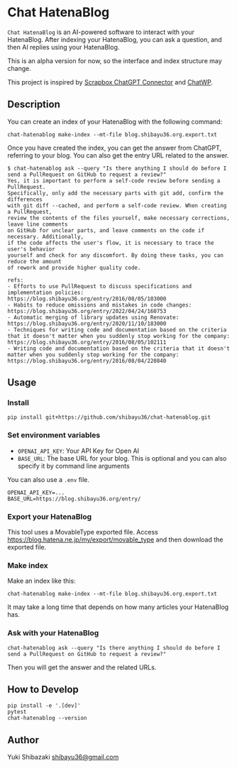 # Chat HatenaBlog
`Chat HatenaBlog` is an AI-powered software to interact with your HatenaBlog. After indexing your HatenaBlog, you can ask a question, and then AI replies using your HatenaBlog.

This is an alpha version for now, so the interface and index structure may change.

This project is inspired by [Scrapbox ChatGPT Connector](https://github.com/nishio/scrapbox_chatgpt_connector) and [ChatWP](https://github.com/kentaro/chatwp).

## Description
You can create an index of your HatenaBlog with the following command:
```
chat-hatenablog make-index --mt-file blog.shibayu36.org.export.txt
```

Once you have created the index, you can get the answer from ChatGPT, referring to your blog.  You can also get the entry URL related to the answer.

```
$ chat-hatenablog ask --query "Is there anything I should do before I send a PullRequest on GitHub to request a review?"
Yes, it is important to perform a self-code review before sending a PullRequest.
Specifically, only add the necessary parts with git add, confirm the differences
with git diff --cached, and perform a self-code review. When creating a PullRequest,
review the contents of the files yourself, make necessary corrections, leave line comments
on GitHub for unclear parts, and leave comments on the code if necessary. Additionally,
if the code affects the user's flow, it is necessary to trace the user's behavior
yourself and check for any discomfort. By doing these tasks, you can reduce the amount
of rework and provide higher quality code.

refs:
- Efforts to use PullRequest to discuss specifications and implementation policies: https://blog.shibayu36.org/entry/2016/08/05/103000
- Habits to reduce omissions and mistakes in code changes: https://blog.shibayu36.org/entry/2022/04/24/160753
- Automatic merging of library updates using Renovate: https://blog.shibayu36.org/entry/2020/11/10/183000
- Techniques for writing code and documentation based on the criteria that it doesn't matter when you suddenly stop working for the company: https://blog.shibayu36.org/entry/2016/08/05/102111
- Writing code and documentation based on the criteria that it doesn't matter when you suddenly stop working for the company: https://blog.shibayu36.org/entry/2016/08/04/220840
```

## Usage
### Install
```
pip install git+https://github.com/shibayu36/chat-hatenablog.git
```

### Set environment variables
- `OPENAI_API_KEY`: Your API Key for Open AI
- `BASE_URL`: The base URL for your blog.  This is optional and you can also specify it by command line arguments

You can also use a `.env` file.

```
OPENAI_API_KEY=...
BASE_URL=https://blog.shibayu36.org/entry/
```

### Export your HatenaBlog
This tool uses a MovableType exported file.  Access https://blog.hatena.ne.jp/my/export/movable_type and then download the exported file.

### Make index
Make an index like this:

```
chat-hatenablog make-index --mt-file blog.shibayu36.org.export.txt
```

It may take a long time that depends on how many articles your HatenaBlog has.

### Ask with your HatenaBlog
```
chat-hatenablog ask --query "Is there anything I should do before I send a PullRequest on GitHub to request a review?"
```

Then you will get the answer and the related URLs.

## How to Develop
```
pip install -e '.[dev]'
pytest
chat-hatenablog --version
```

## Author
Yuki Shibazaki <shibayu36@gmail.com>
